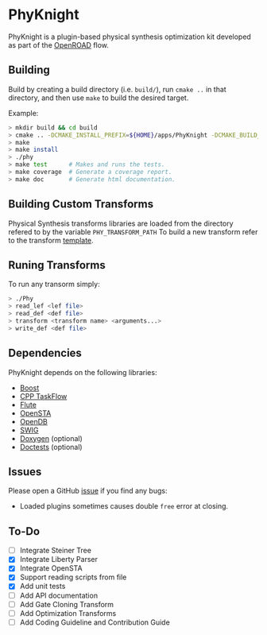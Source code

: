 # PhyKnight

PhyKnight is a plugin-based physical synthesis optimization kit developed as part of the [OpenROAD](https://theopenroadproject.org/) flow.

## Building

Build by creating a build directory (i.e. `build/`), run `cmake ..` in that directory, and then use `make` to build the desired target.

Example:

```bash
> mkdir build && cd build
> cmake .. -DCMAKE_INSTALL_PREFIX=${HOME}/apps/PhyKnight -DCMAKE_BUILD_TYPE=[Debug | Coverage | Release]
> make
> make install
> ./phy
> make test      # Makes and runs the tests.
> make coverage  # Generate a coverage report.
> make doc       # Generate html documentation.
```

## Building Custom Transforms

Physical Synthesis transforms libraries are loaded from the directory refered to by the variable `PHY_TRANSFORM_PATH`
To build a new transform refer to the transform [template](https://github.com/The-OpenROAD-Project/OpenPhySynHelloTransform).

## Runing Transforms

To run any transorm simply:

```bash
> ./Phy
> read_lef <lef file>
> read_def <def file>
> transform <transform name> <arguments...>
> write_def <def file>
```

## Dependencies

PhyKnight depends on the following libraries:

-   [Boost](https://www.boost.org/)
-   [CPP TaskFlow](https://github.com/cpp-taskflow/cpp-taskflow)
-   [Flute](https://github.com/The-OpenROAD-Project/flute3)
-   [OpenSTA](https://github.com/The-OpenROAD-Project/OpenSTA)
-   [OpenDB](https://github.com/The-OpenROAD-Project/OpenDB)
-   [SWIG](http://www.swig.org/Doc1.3/Tcl.html)
-   [Doxygen](http://www.doxygen.nl) (optional)
-   [Doctests](https://github.com/onqtam/doctest) (optional)

## Issues

Please open a GitHub [issue](https://github.com/The-OpenROAD-Project/PhyKnight/issues/new) if you find any bugs:

-   Loaded plugins sometimes causes double `free` error at closing.

## To-Do

-   [ ] Integrate Steiner Tree
-   [x] Integrate Liberty Parser
-   [x] Integrate OpenSTA
-   [x] Support reading scripts from file
-   [x] Add unit tests
-   [ ] Add API documentation
-   [ ] Add Gate Cloning Transform
-   [ ] Add Optimization Transforms
-   [ ] Add Coding Guideline and Contribution Guide
